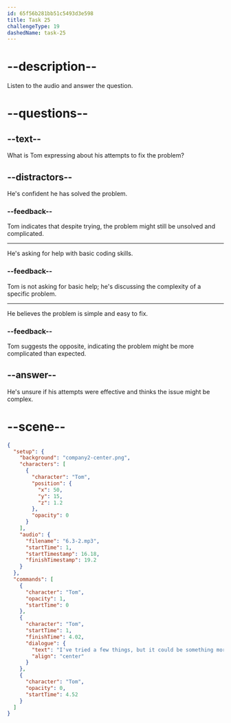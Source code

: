 ```yaml
---
id: 65f56b281bb51c5493d3e598
title: Task 25
challengeType: 19
dashedName: task-25
---
```


<!-- (Audio) Tom: I've tried a few things, but it could be something more complicated. -->

# --description--

Listen to the audio and answer the question.

# --questions--

## --text--

What is Tom expressing about his attempts to fix the problem?

## --distractors--

He's confident he has solved the problem.

### --feedback--

Tom indicates that despite trying, the problem might still be unsolved and complicated.

---

He's asking for help with basic coding skills.

### --feedback--

Tom is not asking for basic help; he's discussing the complexity of a specific problem.

---

He believes the problem is simple and easy to fix.

### --feedback--

Tom suggests the opposite, indicating the problem might be more complicated than expected.

## --answer--

He's unsure if his attempts were effective and thinks the issue might be complex.

# --scene--

```json
{
  "setup": {
    "background": "company2-center.png",
    "characters": [
      {
        "character": "Tom",
        "position": {
          "x": 50,
          "y": 15,
          "z": 1.2
        },
        "opacity": 0
      }
    ],
    "audio": {
      "filename": "6.3-2.mp3",
      "startTime": 1,
      "startTimestamp": 16.18,
      "finishTimestamp": 19.2
    }
  },
  "commands": [
    {
      "character": "Tom",
      "opacity": 1,
      "startTime": 0
    },
    {
      "character": "Tom",
      "startTime": 1,
      "finishTime": 4.02,
      "dialogue": {
        "text": "I've tried a few things, but it could be something more complicated.",
        "align": "center"
      }
    },
    {
      "character": "Tom",
      "opacity": 0,
      "startTime": 4.52
    }
  ]
}
```

